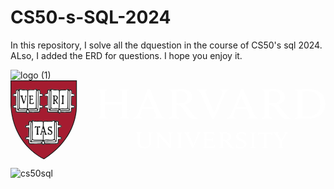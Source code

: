 # CS50-s-SQL-2024

In this repository, I solve all the dquestion in the course of CS50's sql 2024. ALso, I added the ERD for questions. I hope you enjoy it.

![logo (1)](https://github.com/Nadia-Mas/CS50-s-SQL-2024/assets/88572957/c07d7344-1b76-458b-a962-1f88a89b6b8f)<?xml version="1.0" encoding="UTF-8"?><svg id="Layer_2" xmlns="http://www.w3.org/2000/svg" width="798.2248" height="200" viewBox="0 0 798.2248 200"><g id="Layer_1-2"><g><g><path d="M322.3185,136.5641c0-1.6875-1.0996-2.9359-3.3478-3.4225v-1.0914c1.2445,0,5.3897,.1666,6.5557,.1666,1.008,0,5.0218-.1666,6.2707-.1666v1.0914c-2.0859,.407-3.1817,1.639-3.1817,3.4225v21.42c0,6.783,3.7249,10.6174,11.5164,10.6174,6.7132,0,11.9366-3.0144,11.9366-10.1134v-22.0074c0-1.5905-.9989-2.8526-3.5146-3.3391v-1.0914c.9159,0,4.3428,.1666,5.5127,.1666,.9993,0,4.5967-.1666,5.5171-.1666v1.0914c-2.4275,.5786-3.5059,1.6652-3.5059,3.3391v20.8278c0,9.3477-5.4381,14.7155-17.1731,14.7155-10.9247,0-16.5863-4.9657-16.5863-13.7472v-21.7127Z" fill="#fff"/><path d="M369.1805,170.3453c2.5415-.473,3.5451-1.7612,3.5451-3.3392v-29.6055c0-2.5104-1.3366-3.6406-3.6154-4.2628v-1.0914c1.2886,.0959,3.453,.1531,4.5575,.1531,1.0037,0,2.5632-.0175,3.6149-.1531l25.679,30.1929v-25.7585c0-1.5867-1.0081-2.8487-3.5137-3.343v-1.0914c.9199,0,4.2241,.1705,5.3979,.1705,1.0216,0,4.5624-.1705,5.4948-.1705v1.0914c-2.4493,.5777-3.6318,1.6739-3.6318,3.343v35.5433h-1.547c-.9732-.2239-2.8138-1.2707-5.618-4.3472l-22.9751-26.7617v26.0909c0,1.5867,.9154,2.8438,3.422,3.3392v1.0963c-.9199,0-4.2241-.1755-5.3984-.1755-1.0124,0-4.4785,.1755-5.4119,.1755v-1.0963Z" fill="#fff"/><path d="M571.8073,162.3613h1.0865c.5748,2.2129,1.8407,4.229,3.6154,5.394,1.8455,1.3017,4.7416,1.924,7.0815,1.924,5.1662,0,8.4404-2.559,8.4404-6.6085,0-4.1931-4.1941-6.3711-9.2198-8.8825-3.7385-1.8706-11.0827-4.9597-11.0827-12.0587,0-6.6134,5.0441-10.7279,13.1114-10.7279,5.3242,0,7.822,1.3018,11.4151,1.1351l-.0698,8.0237h-1.0963c-1.4374-4.7281-5.7313-6.3759-10.4332-6.3759-5.2583,0-7.226,3.0066-7.226,6.0647,0,4.3782,4.2852,6.5862,9.1403,8.7516,5.4609,2.4319,11.3851,5.5035,11.3851,12.3437,0,6.4767-5.0654,11.166-14.3249,11.166-5.5084,0-8.8126-1.5732-11.7089-1.9289l-.1143-8.2204Z" fill="#fff"/><path d="M688.1473,153.5274v13.4002c0,1.3279,1.012,2.997,3.2995,3.4177v1.0963c-1.2746,0-5.4377-.1755-6.6425-.1755-1.0129,0-5.0054,.1755-6.4466,.1755v-1.0963c2.2961-.4207,3.3963-2.0898,3.3963-3.4177v-12.8129m.4071,1.0294l-10.4556-16.7743c-1.7835-2.9446-3.1501-4.4964-5.14-5.2321v-1.0875c1.4335,0,5.3029,.1715,6.4021,.1715,.9944,0,5.1711-.1715,6.6783-.1715v1.0875c-1.3366,.2364-1.9627,.9062-1.9627,1.9143,0,.8898,.6048,2.0335,1.2135,3.028,.5961,.9857,7.7086,12.7828,7.7086,12.7828l7.4267-12.778c.7502-1.2794,1.2804-2.5501,1.2804-3.3875,0-.7629-.5399-1.3938-1.8057-1.5596v-1.0875c1.258,0,3.9003,.1715,4.7416,.1715s3.878-.1715,5.1265-.1715v1.0129c-2.8564,1.1699-4.6399,3.6765-6.371,6.5813l-9.5047,15.8854" fill="#fff"/><path d="M487.8818,132.0503h24.5177c.758,0,2.0859-.0872,2.8438-.4159h1.0963l-.1715,7.9665h-1.0865c-.9335-2.5066-1.9018-4.514-6.6473-4.514h-10.6446v13.8829h8.2039c1.1961,0,2.6461-.1007,3.2733-.25,1.8445-.4033,2.6557-1.4288,3.0279-3.0018h1.0954c-.0786,1.2009-.0786,3.9401-.0786,4.7504,0,.8152,.0786,3.6988,.0786,5.0044h-1.0954c-.5262-1.5693-1.2445-2.7605-3.0279-3.1986-.6272-.1666-2.1034-.3024-3.2733-.3024h-8.2039v16.2839h11.5779c5.0567,0,6.5251-2.1081,7.7823-5.0877l1.0828,.254-1.0828,8.1816c-3.7597-.3334-6.0163-.3334-10.2849-.3334h-12.2341c-1.1786,0-5.5045,.1716-6.7617,.1716v-1.0914c2.208-.4207,3.4971-1.5121,3.4971-3.629v-30.1172c0-1.8669-1.0041-3.0329-3.4845-3.4488v-1.1049Z" fill="#fff"/><path d="M425.2617,136.8181c0-2.02-1.2047-3.1327-3.5669-3.6416v-1.0817c1.3153,0,5.5704,.1658,6.8101,.1658,1.0391,0,5.4124-.1658,6.7442-.1658v1.0817c-2.3485,.5089-3.5805,1.516-3.5805,3.6416v29.9079c0,2.0199,1.2097,3.12,3.5805,3.6193v1.0963c-1.3279,0-5.5219-.1716-6.7442-.1716-1.0565,0-5.4948,.1716-6.814,.1716v-1.0963c2.4144-.4507,3.5707-1.5073,3.5707-3.6193v-29.9079Z" fill="#fff"/><path d="M611.2509,136.8181c0-2.02-1.2183-3.1327-3.5756-3.6416v-1.0817c1.3143,0,5.5733,.1658,6.8043,.1658,1.0477,0,5.4211-.1658,6.7491-.1658v1.0817c-2.3485,.5089-3.5757,1.516-3.5757,3.6416v29.9079c0,2.0199,1.2097,3.12,3.5757,3.6193v1.0963c-1.3192,0-5.5084-.1716-6.7491-.1716-1.0381,0-5.49,.1716-6.8043,.1716v-1.0963c2.4096-.4507,3.5756-1.5073,3.5756-3.6193v-29.9079Z" fill="#fff"/><path d="M645.3296,132.2169c-13.4399,0-15.5908-.25-18.3387-.4206l.0223,8.1158h1.0953c1.0032-3.5979,3.0057-4.4345,5.6005-4.4345h8.4307v31.2484c0,2.112-1.1563,3.1686-3.5756,3.6193v1.0963c1.3279,0,5.8059-.1716,6.8402-.1716,1.2319,0,5.4386,.1716,6.7491,.1716v-1.0963c-2.3757-.4992-3.5805-1.5994-3.5805-3.6193v-31.2484h8.3648c2.6907,0,4.6147,.9159,5.618,4.4345h1.0827l.0175-8.1158c-2.7305,.1706-4.8813,.4206-18.3261,.4206" fill="#fff"/><path d="M538.0834,150.6699c1.2533,.1706,3.0978,.2501,4.921,.2501,7.3751,0,9.6976-4.2425,9.6976-7.9975,0-5.3107-3.5456-8.6023-10-8.6023-1.3366,0-3.2733,.1666-4.6186,.4206v15.929Zm0,16.0561c0,2.0199,1.2833,3.1153,3.6541,3.6193v1.0963c-1.3143,0-5.6131-.1716-6.8402-.1716-1.0517,0-5.2496,.1716-6.5727,.1716v-1.0963c2.1993-.4207,3.4962-1.5073,3.4962-3.6193v-30.2142c0-1.8581-1.0119-3.028-3.4875-3.4487v-1.0866c1.3143,0,5.4725,.1658,6.6473,.1658,1.924,0,7.3926-.3237,9.5444-.3237,9.4214,0,14.6661,3.8955,14.6661,10.5738,0,5.2495-3.9042,8.799-9.9167,10.2491,0,0,1.3726,.7977,2.7392,2.3882,1.6613,1.9589,6.1481,8.3969,8.0101,10.6484,1.8581,2.2574,4.2377,4.7766,6.7879,4.891v.8801c-1.2223,.2675-3.1812,.5001-4.6797,.5001-3.1995,0-5.7535-1.1302-8.2339-4.132-2.147-2.6122-5.7886-8.0324-7.9317-10.7715-1.3715-1.7438-3.0328-3.1065-6.0734-3.6067-.5874-.1008-1.1437-.1842-1.8096-.2627v13.5495Z" fill="#fff"/><path d="M444.6967,136.945c-.8587-1.9017-2.1779-3.2955-4.4257-3.7899v-1.1088c1.3977,0,6.2402,.1754,7.3045,.1754,.978,0,5.2108-.1754,6.6482-.1754v1.0778c-1.2755,.2453-2.7305,.9509-2.7305,2.2564,0,.9335,.5652,2.2041,1.6478,4.5973l10.1493,23.093,9.6055-23.1328c.758-1.8668,1.3057-3.313,1.3057-4.417,0-1.2222-1.1263-2.0684-2.7217-2.397v-1.0778c1.2755,0,4.4044,.1754,5.3775,.1754,.8888,0,4.5614-.1754,5.964-.1754v1.1088c-2.397,.6485-3.8567,1.9677-5.2021,5.0916l-14.1369,33.3343h-3.1986l-15.5869-34.6361Z" fill="#fff"/><path d="M480.9408,31.8195c-1.6342-3.6067-4.1408-6.2358-8.3871-7.1779v-2.099c2.6422,0,11.4152,.3155,13.4312,.3155,1.8581,0,10.3547-.3155,13.063-.3155v2.0461c-2.4019,.4692-5.1624,1.8102-5.1624,4.2862,0,1.7481,1.0865,4.163,3.1027,8.6896l19.2507,43.7636,18.2155-43.8383c1.42-3.5495,2.4803-6.262,2.4803-8.361,0-2.3311-2.1556-3.9129-5.1749-4.5401v-2.0461c2.4096,0,8.2688,.3155,10.1308,.3155,1.6924,0,8.6508-.3155,11.2978-.3155v1.9807c-4.5401,1.2314-7.318,3.8388-9.8468,9.7591l-26.7791,63.1851h-6.0598l-29.5619-65.648Z" fill="#fff"/><path d="M221.7283,95.0618c3.4966-.7978,5.9552-2.3883,5.9552-6.3498V30.7853c0-3.8034-2.2875-5.3814-5.9552-6.3367v-2.0553c1.8358,0,9.7455,.3112,11.6696,.3112,2.2172,0,10.5079-.3112,12.3311-.3112v2.0553c-3.4927,.7933-6.0827,2.3796-6.0827,6.3367v24.1979h43.1545V30.7853c0-3.957-2.3001-5.5433-5.9465-6.3367v-2.0553c1.8232,0,9.9651,.3112,12.1779,.3112,1.9104,0,10.0044-.3112,11.8097-.3112v2.0553c-3.4967,.7933-6.0866,2.3796-6.0866,6.3367v57.9267c0,3.8034,2.4319,5.3989,6.0866,6.3498v1.8968c-1.8053,0-9.8993-.157-11.8097-.157-2.2129,0-10.3547,.157-12.1779,.157v-1.8968c3.471-.7978,5.9465-2.3883,5.9465-6.3498v-27.3753h-43.1545v27.3753c0,3.9614,2.4275,5.3989,6.0827,6.3498v1.8968c-1.8232,0-10.1138-.157-12.3311-.157-1.924,0-9.8338,.157-11.6696,.157v-1.8968Z" fill="#fff"/><path d="M739.7902,91.2448c2.7033,.4909,7.6989,.7977,11.6381,.7977,22.301,0,33.909-13.4226,33.909-32.1426,0-19.4083-12.2477-33.0629-33.0977-33.0629-4.26,0-9.5832,.3198-12.4494,.7846v63.6232Zm-18.8999,3.817c4.478-.7978,6.9458-2.5768,6.9458-6.6653V30.7853c0-3.9701-2.4328-5.5433-6.7617-6.3367v-2.0553c2.4931,0,10.6087,.3112,12.8565,.3112,3.6289,0,13.7511-.7928,21.6303-.7928,26.5465,0,42.6636,14.8245,42.6636,37.3659,0,21.9104-16.7704,38.1463-44.1407,38.1463-7.8918,0-17.2522-.6222-20.915-.6222-2.2265,0-9.7945,.315-12.2788,.315v-2.0548Z" fill="#fff"/><path d="M420.4066,57.8052c2.3621,.3112,5.8545,.4687,9.3167,.4687,13.9614,0,18.3473-8.0368,18.3473-15.1357,0-10.0829-6.7132-16.3012-18.9435-16.3012-2.5201,0-6.1917,.3198-8.7206,.7846v30.1836Zm0,30.3809c0,3.8388,2.4319,5.9247,6.9061,6.8756v2.0548c-2.493,0-10.6135-.315-12.9485-.315-1.9725,0-9.9389,.315-12.4279,.315v-2.0548c4.1543-.7978,6.6036-2.8661,6.6036-6.8756V30.9869c0-3.5189-1.9017-5.7449-6.595-6.5382v-2.0553c2.4939,0,10.3636,.3112,12.5725,.3112,3.6503,0,14.0012-.6087,18.0847-.6087,17.8531,0,27.791,7.384,27.791,20.0126,0,9.9563-7.4139,16.6565-18.7942,19.4214,0,0,2.5812,1.5033,5.1789,4.5313,3.1511,3.7027,11.8454,16.1481,15.3601,20.4114,3.5136,4.2682,8.0227,9.0362,12.8438,9.2552v1.6788c-2.3098,.4991-6.0085,.9246-8.835,.9246-6.086,0-10.9198-2.1305-15.6217-7.8268-4.0535-4.9433-11.1438-15.4512-15.206-20.6398-2.5937-3.3043-5.7226-5.8806-11.4675-6.8314-1.1311-.1928-2.1954-.3421-3.4448-.4822v25.6353Z" fill="#fff"/><path d="M655.7067,57.8052c2.3921,.3112,5.8631,.4687,9.3292,.4687,13.9663,0,18.3396-8.0368,18.3396-15.1357,0-10.0829-6.718-16.3012-18.926-16.3012-2.5425,0-6.1966,.3198-8.7428,.7846v30.1836Zm0,30.3809c0,3.8388,2.4406,5.9247,6.9196,6.8756v2.0548c-2.4891,0-10.6009-.315-12.9359-.315-2.0073,0-9.9476,.315-12.4454,.315v-2.0548c4.1455-.7978,6.5998-2.8661,6.5998-6.8756V30.9869c0-3.5189-1.9192-5.7449-6.5862-6.5382v-2.0553c2.5017,0,10.346,.3112,12.5724,.3112,3.6581,0,14.0041-.6087,18.0625-.6087,17.8831,0,27.791,7.384,27.791,20.0126,0,9.9563-7.3966,16.6565-18.7855,19.4214,0,0,2.5938,1.5033,5.1701,4.5313,3.1812,3.7027,11.8756,16.1481,15.3766,20.4114,3.5282,4.2682,8.0373,9.0362,12.8312,9.2552v1.6788c-2.2788,.4991-5.9988,.9246-8.7952,.9246-6.0996,0-10.9547-2.1305-15.6441-7.8268-4.0535-4.9433-11.1215-15.4512-15.2186-20.6398-2.5948-3.3043-5.7139-5.8806-11.4461-6.8314-1.1477-.1928-2.2003-.3421-3.4661-.4822v25.6353Z" fill="#fff"/><path d="M359.781,67.1346l-11.8842-27.6903-11.0692,27.6903h22.9534Zm-47.5851,27.9136c4.7238-1.104,7.3181-4.163,9.0404-8.2558l23.8994-57.5056c1.0168-2.3795,2.2003-7.27,2.2003-7.27h6.687s1.1961,4.9035,2.191,7.2875l25.2579,57.6461c1.8014,3.9701,3.7511,6.8358,8.7729,8.0978l-.0126,1.9153c-2.7348,0-11.2358-.158-13.1686-.158-1.9235,0-10.0437,.158-12.7735,.158l.0086-1.9153c3.6765-.9024,4.8382-2.7735,4.8382-4.5837,0-1.5377-.6359-3.2732-1.4069-5.0741l-5.4294-12.3839h-27.8308l-4.9733,12.4537c-.5564,1.4113-1.2184,3.4051-1.2184,4.7505,0,2.0771,1.0866,3.7336,5.2584,4.8376l-.0087,1.9153c-2.4711,0-8.9964-.158-10.5254-.158l-10.8108,.158,.0044-1.9153Z" fill="#fff"/><path d="M596.5577,67.1346l-11.893-27.6903-11.0604,27.6903h22.9534Zm-47.5855,27.9136c4.7203-1.104,7.3228-4.163,9.0365-8.2558l23.908-57.5056c1.0169-2.3795,2.2129-7.27,2.2129-7.27h6.687s1.1835,4.9035,2.1741,7.2875l25.267,57.6461c1.7874,3.9701,3.755,6.8358,8.7555,8.0978l-.0087,1.9153c-2.7256,0-11.2358-.158-13.1821-.158-1.9057,0-10.0213,.158-12.7557,.158v-1.9153c3.6988-.9024,4.8425-2.7735,4.8425-4.5837,0-1.5377-.6271-3.2732-1.3851-5.0741l-5.4512-12.3839h-27.8307l-4.9783,12.4537c-.5563,1.4113-1.2135,3.4051-1.2135,4.7505,0,2.0771,1.0865,3.7336,5.2583,4.8376v1.9153c-2.4803,0-8.9958-.158-10.5341-.158l-10.8112,.158,.0087-1.9153Z" fill="#fff"/></g><g><path d="M1.2373,1.0646H167.4606V63.8586c0,28.7655-10.7091,89.7824-82.485,135.1901,0,0-77.783-32.4809-83.7383-135.1901V1.0646Z" fill="#a51c30"/><path d="M84.8064,200l-.4683-.1944C83.555,199.478,5.9275,165.916,.0037,63.814l-.0037-63.814H168.1782V63.7566c0,25.1095-8.086,88.6236-82.9423,135.9731l-.4295,.2703ZM1.9511,1.9511V63.7566c5.6165,96.7558,76.2817,131.1341,82.6794,134.046,73.6401-46.7998,81.5928-109.3068,81.5928-134.046V1.9511H1.9511Z" fill="#1f1f1f"/><path d="M127.0489,81.7494s-1.4791,4.7242-8.073-.1296l-22.6252-.5442s-2.9637,.9534-3.3673-2.1492c0,0,.5442-6.1941,.2647-6.7346,0,0,.1388-1.7494-2.8305-1.7494,0,0-4.5817,.5368-4.7094-3.5061,0,0-.8034-4.3096,5.5202-4.1744,0,0,2.0196,.9441,2.1585-1.6198,0,0-.2703-17.5122-.1388-18.8487,0,0,.5443-1.6142-2.5565-1.8845,0,0-4.4465,.9367-4.9834-2.0159,0,0-.2721-4.4465,2.6953-4.7205,0,0,3.6376,.274,4.3077-.6738,0,0,.8164,.5331,.6757-2.6879l.1407-5.5295s.3887-1.4791,2.6842-1.3384c0,0,4.1763,.2684,4.7187-.1407,0,0,.9367-1.2088,1.2125-1.7531,0,0,2.1548-.1277,2.5546,.4073,0,0,3.2377,2.1548,15.4889,1.3458,0,0,1.8901,0,2.2899,.5442,0,0,2.2881,1.7457,3.6376-.1351,0,0,2.0141-.4091,8.0767-.2684,0,0,6.5995,1.7475,11.1774-2.0215l1.4847,.2647s1.8845,3.0952,3.2322,2.1603c0,0,4.0393-.4036,4.7131,.4017,0,0,1.3403,2.0122,.6701,7.2752,0,0-.8034,2.2844,3.1044,2.2844,0,0,4.4465-.809,3.8986,3.3636,0,0,1.2125,4.7187-6.1885,4.0485,0,0-.946,1.344-.8145,2.288,0,0-.1314,15.35-.2684,17.1049,0,0-.1277,2.425,3.0989,2.2936,0,0,4.3133-.2795,4.4521,3.6283,0,0,.535,5.1241-5.6646,4.1744,0,0-1.8864,.2703-2.1585,1.4828l-.2629,6.7346s.1333,3.3673-3.6357,2.5583c-.5387,0-21.0072,.4054-22.7603-.1314,0,0-.9515-.137-1.2199,.3961" fill="#fff"/><path d="M83.5491,104.2625s.9404-.398,1.2088-1.0644c0,0,2.8305-.2758,3.2303-.6757l8.8949,.6757s8.7487,.6664,12.5214-2.0382c0,0,1.3588,0,2.3029,.4128,0,0,1.8752,.4054,2.4102,1.2088l5.1241-.137s2.9619,.9497,2.6879,2.8416v2.4139s-.5442,4.8501,.8053,5.1204h3.9171s3.2285,1.4846,2.8249,3.3673c0,0,.1351,2.6879-2.6842,3.2303,0,0-2.8397,.8034-3.7727,.6794,0,0-.9497,1.2088-1.0904,2.6879l-.3961,17.6473s-.2777,1.8808,2.5546,1.6142c0,0,4.1689-.3999,5.3888,1.8919,0,0,1.0811,3.9023-1.0755,4.5761l-1.6087,.8016-3.5136,.5498s-1.4754,.1333-1.6105,2.6879v4.7094s.1351,3.2377-2.4269,3.2377l-3.769,.2703s-.9441,.8034-2.8286,.2647c0,0-22.8936,.411-23.7063,.1333l-2.7009,.5461s-2.9563,2.6953-5.3832,.6646l-1.8845-1.4846s-1.344,.274-1.8827,.1407c-.5405-.1407-25.3242,.274-25.3242,.274,0,0-5.2537,.5405-5.6535-1.2144,0,0-.6701-6.8716-.4017-7.6861,0,0,0-2.0104-1.2144-2.1455,0,0-5.2518-.2647-5.3869-.8127,0,0-2.8342-2.0159-2.0233-4.03,0,0,.9478-2.7046,3.7764-2.9693,0,0,4.3059,.6812,4.3059-.5387,0,0,.274-.809,.274-2.1455,0,0,.2684-16.0387,.1333-17.116,0,0,.3999-2.0215-1.3495-2.0215,0,0-1.8882,.535-3.097-.2684,0,0-3.2285,.1351-3.9041-2.425,0,0-.5442-1.6142,.2647-2.9693,0,0,1.4809-2.9619,5.7924-2.0141,0,0,2.4288,.6794,2.6935-1.0681l-.1277-6.4699s-.5461-1.7512,2.8231-2.6935c0,0,4.3133,1.2107,5.6535-.9441,0,0,1.4846-2.9674,2.6842-.9497,0,0,2.5694,2.4306,9.5762,2.1696,0,0,12.1234-.9497,12.3881-.4165,0,0,2.96,.4165,3.769,1.3514l.8108,.1296Z" fill="#fff"/><path d="M46.9262,81.7494s-1.4846,4.7242-8.0823-.1351l-22.6252-.5387s-2.9637,.9534-3.3692-2.1511c0,0,.5405-6.1922,.2647-6.7328,0,0,.1407-1.7531-2.8231-1.7531,0,0-4.578,.5461-4.7094-3.4969,0,0-.8108-4.3188,5.5184-4.18,0,0,2.0141,.9441,2.1548-1.6105,0,0-.2721-17.5159-.1407-18.8654,0,0,.5498-1.5994-2.5546-1.8715,0,0-4.4484,.9311-4.9778-2.0326,0,0-.274-4.4354,2.6879-4.7094,0,0,3.6339,.274,4.3133-.6627,0,0,.8071,.5239,.672-2.7101l.1351-5.5128s.4036-1.4846,2.6879-1.3495c0,0,4.1781,.2629,4.7224-.1351,0,0,.946-1.2088,1.2014-1.7531,0,0,2.164-.1222,2.5676,.4036,0,0,3.2285,2.1548,15.4981,1.3495,0,0,1.8752,0,2.2844,.5405,0,0,2.2844,1.7475,3.6283-.1425,0,0,2.0215-.398,8.0841-.2629,0,0,6.5902,1.7438,11.1756-2.0104l1.4791,.2666s1.8827,3.0933,3.2396,2.1492c0,0,4.0374-.4054,4.7187,.4054,0,0,1.3421,2.0215,.6627,7.2752,0,0-.8034,2.2899,3.0989,2.2899,0,0,4.4447-.8034,3.9078,3.3581,0,0,1.2162,4.7187-6.1922,4.0485,0,0-.9478,1.3495-.8145,2.288,0,0-.1333,15.35-.2684,17.1049,0,0-.1296,2.4195,3.0989,2.2936,0,0,4.3114-.2832,4.4465,3.6339,0,0,.5313,5.1185-5.6535,4.1689,0,0-1.8919,.2758-2.1622,1.4828l-.2647,6.7328s.1407,3.3692-3.6413,2.5657c-.5387,0-21.0054,.398-22.7584-.1314,0,0-.9367-.1425-1.2107,.3906" fill="#fff"/><path d="M127.0489,81.7494s-1.4791,4.7242-8.073-.1296l-22.6252-.5442s-2.9637,.9534-3.3673-2.1492c0,0,.5442-6.1941,.2647-6.7346,0,0,.1388-1.7494-2.8305-1.7494,0,0-4.5817,.5368-4.7094-3.5061,0,0-.8034-4.3096,5.5202-4.1744,0,0,2.0196,.9441,2.1585-1.6198,0,0-.2703-17.5122-.1388-18.8487,0,0,.5443-1.6142-2.5565-1.8845,0,0-4.4465,.9367-4.9834-2.0159,0,0-.2721-4.4465,2.6953-4.7205,0,0,3.6376,.274,4.3077-.6738,0,0,.8164,.5331,.6757-2.6879l.1407-5.5295s.3887-1.4791,2.6842-1.3384c0,0,4.1763,.2684,4.7187-.1407,0,0,.9367-1.2088,1.2125-1.7531,0,0,2.1548-.1277,2.5546,.4073,0,0,3.2377,2.1548,15.4889,1.3458,0,0,1.8901,0,2.2899,.5442,0,0,2.2881,1.7457,3.6376-.1351,0,0,2.0141-.4091,8.0767-.2684,0,0,6.5995,1.7475,11.1774-2.0215l1.4847,.2647s1.8845,3.0952,3.2322,2.1603c0,0,4.0393-.4036,4.7131,.4017,0,0,1.3403,2.0122,.6701,7.2752,0,0-.8034,2.2844,3.1044,2.2844,0,0,4.4465-.809,3.8986,3.3636,0,0,1.2125,4.7187-6.1885,4.0485,0,0-.946,1.344-.8145,2.288,0,0-.1314,15.35-.2684,17.1049,0,0-.1277,2.425,3.0989,2.2936,0,0,4.3133-.2795,4.4521,3.6283,0,0,.535,5.1241-5.6646,4.1744,0,0-1.8864,.2703-2.1585,1.4828l-.2629,6.7346s.1333,3.3673-3.6357,2.5583c-.5387,0-21.0072,.4054-22.7603-.1314,0,0-.9515-.137-1.2199,.3961" fill="#1f1f1f"/><path d="M127.0489,81.7494s-1.4789,4.7246-8.0738-.1295l-22.6245-.5438s-2.9637,.9524-3.3665-2.1494c0,0,.5438-6.1949,.2647-6.7358,0,0,.1381-1.7494-2.8313-1.7494,0,0-4.5807,.5381-4.7102-3.5046,0,0-.8028-4.3102,5.5216-4.175,0,0,2.0199,.9438,2.158-1.6199,0,0-.2705-17.5114-.1381-18.8494,0,0,.5438-1.6142-2.5579-1.8847,0,0-4.4455,.938-4.9835-2.0141,0,0-.2705-4.4484,2.6961-4.7217,0,0,3.6369,.2733,4.3074-.6733,0,0,.8172,.5323,.6762-2.6874l.141-5.5302s.3884-1.479,2.6845-1.338c0,0,4.175,.2676,4.7188-.141,0,0,.9351-1.2085,1.2114-1.7523,0,0,2.1551-.1295,2.5551,.4057,0,0,3.237,2.1551,15.4887,1.3466,0,0,1.8904,0,2.2904,.5438,0,0,2.2875,1.7465,3.6369-.1352,0,0,2.0141-.4086,8.0767-.2676,0,0,6.6006,1.7465,11.1784-2.0228l1.4847,.2647s1.8846,3.096,3.2312,2.1609c0,0,4.0398-.4028,4.7131,.4028,0,0,1.3408,2.0113,.6704,7.2739,0,0-.8028,2.2846,3.1046,2.2846,0,0,4.4455-.8085,3.8988,3.3636,0,0,1.2114,4.7188-6.1891,4.0484,0,0-.9466,1.3437-.8143,2.2875,0,0-.1324,15.3506-.2676,17.1057,0,0-.1295,2.4256,3.0989,2.2932,0,0,4.3131-.2791,4.4512,3.6283,0,0,.5352,5.1245-5.6655,4.175,0,0-1.8847,.2705-2.158,1.4818l-.2618,6.7358s.1324,3.3665-3.6369,2.5579c-.5381,0-21.0074,.4057-22.7597-.1324,0,0-.9524-.1352-1.22,.3971Z" fill="none" stroke="#1f1f1f" stroke-width=".3109"/><path d="M101.5983,26.2613s.2684,2.699,.2684,3.3784c0,.672-.398,38.9193-.398,38.9193,0,0,.398,2.96-2.1492,4.441,0,0-.6812,.2647-.8145-1.6161l.2647-40.3984s.2703-4.9889,2.8286-4.7242" fill="#fff"/><path d="M101.5984,26.2612s.2676,2.6989,.2676,3.378c0,.6733-.3971,38.9188-.3971,38.9188,0,0,.3971,2.9608-2.1494,4.4426,0,0-.6819,.2647-.8143-1.6171l.2647-40.3977s.2705-4.9893,2.8284-4.7246Z" fill="none" stroke="#1f1f1f" stroke-width=".3264"/><path d="M97.1586,73.4053s.2647-37.9807,.1351-38.6564c-.1351-.6646,.1296,.5424,.1296,.5424,0,0-.3999-6.5995,1.3458-9.3022,0,0-.5405-2.2788-3.6357,.5479l-.1296,5.5184s0,3.1044-2.8286,2.9693c0,0-3.234-.1444-4.7187,1.3384,0,0-.809,2.9656,2.2936,2.4343,0,0,4.8445,0,5.1185,2.0104l-.274,20.3427s1.0829,3.3747-2.6879,3.3747c0,0-4.5891-.2851-4.4502,2.5472,0,0,.9515,2.4232,4.8538,1.6161,0,0,2.8231,.5331,2.6935,3.2377v5.113s-.2758,2.0289,2.4195,2.1603h21.0109s1.0718,.1351,1.0718-1.2162c0,0-.1296-1.0755-1.7438-1.0755l-17.5085-.2684s-2.8305,.946-3.0952-3.234" fill="#fff"/><path d="M101.1992,73.3424s-.5387,1.8845,1.4791,1.4884h13.8691l3.769,.8127s3.9023-.9478,0-3.0989c0,0-12.3863,.124-13.4655-.1351,0,0-2.5583-.6757-3.1044-.8108,0,0-1.3384-.535-2.5472,1.7438" fill="#fff"/><path d="M101.1993,73.3424s-.5381,1.8847,1.4789,1.4876h13.8687l3.7693,.8143s3.9017-.9495,0-3.0989c0,0-12.3869,.1237-13.4659-.1352,0,0-2.5579-.6762-3.1046-.8114,0,0-1.338-.5352-2.5464,1.7437Z" fill="none" stroke="#1f1f1f" stroke-width=".3264"/><path d="M124.2194,75.2262s-2.5583,0-2.4232,3.3747c0,0,.2684,2.5583,2.9638,2.5583,0,0,2.4232-.4054,2.1622-3.0952,0,0-1.4884-3.371-2.7027-2.8379" fill="#fff"/><path d="M126.1132,73.8902s1.2088-1.344,2.0196-1.344c0,0,13.4711,1.2088,15.748-.4017,0,0,2.0289-.4091,2.5694,0,0,0,2.0178,1.6105,2.0178,2.5491,0,0-.137,1.2218-2.5583,.5313,0,0-15.2241,.1462-16.0294,.1462,0,0-4.1818,.9386-3.7672-1.481" fill="#fff"/><path d="M126.1132,73.8903s1.2085-1.3437,2.0199-1.3437c0,0,13.4717,1.2085,15.7476-.4028,0,0,2.0285-.4086,2.5695,0,0,0,2.017,1.6113,2.017,2.5493,0,0-.1352,1.2229-2.5579,.5323,0,0-15.2239,.1467-16.0296,.1467,0,0-4.1808,.938-3.7664-1.4818Z" fill="none" stroke="#1f1f1f" stroke-width=".3264"/><path d="M127.8612,78.254s0-1.0811,1.8882-1.0811l18.8487-.1333s1.7586,.9441,1.7586-2.2881c0,0,.6849-14.6762,.7534-30.8463,.0167-4.8112,.2388-9.8612,.0611-14.5373,0,0-.4147-2.0196-.9552-2.4343,0,0,0-2.1492,2.2899-1.3403,0,0,2.0252,.137,1.4847,3.2433l.137,4.6946s-.4073,2.0289,3.2266,1.4884c0,0,3.6357,.5405,3.7709,1.8808,0,0,1.0792,2.7046-3.2248,2.4287h-3.1044s-1.3458,.8053-.9441,2.4251l-.4017,19.5355s-.2721,3.3636,2.9637,3.2359c0,0,3.3636-.1407,4.0356,.9385,0,0,2.3047,3.3673-2.6879,3.0933,0,0-3.0989-.1351-3.7709,.4091,0,0-.5405,.6664-.9441,7.003,0,0,.274,3.7727-2.5546,3.3636,0,0-18.7321,.2666-20.4722-.1333,0,0-1.8901,.5424-2.1585-.946" fill="#fff"/><path d="M103.6228,25.0359l-.4091,43.2455s-.1296,2.0122,3.2377,2.4176c0,0,3.9041,.3999,4.839,0,0,0,2.575-.1388,9.1615,.1388,0,0,1.629,1.6253,1.7586-.4128,0,0,1.07-35.004,.5387-42.2866,0,0-.1388-3.1026-2.4325-3.234,0,0-10.2278,.8182-11.1719,0l-4.043-1.0681s-1.6179,.1296-1.4791,1.1996" fill="#fff"/><path d="M124.8995,27.2009s-.4054,20.3334-.2684,21.0128l-.2703,17.1012-.5424,5.9256s.8127,1.2181,1.481,.4091c0,0,4.317-1.0922,7.0067-.6701,0,0,8.6265,.7997,10.3703-.5516,0,0,1.3514,.672,1.7457-1.4791,0,0,.5331-37.7049,.2814-38.3787,0,0,.522-5.3999,.2518-5.9293,0,0-.1166-1.207-2.4121-.1351,0,0,.2629,1.0774-12.5251,.6646,0,0-4.8446-.1333-5.1185,2.0307" fill="#fff"/><path d="M146.3179,26.67l-.1296,42.5532s1.0737,3.7783,2.8194,3.3803c0,0,.2629-.8145,.3943-2.1603l.5498-40.5446s-1.3551-6.4569-3.6339-3.2285" fill="#fff"/><path d="M146.3178,26.6701l-.1295,42.5529s1.0733,3.7779,2.8198,3.3809c0,0,.2618-.8143,.3942-2.1609l.5496-40.5445s-1.3552-6.4567-3.6341-3.2284Z" fill="none" stroke="#1f1f1f" stroke-width=".3264"/><path d="M129.783,39.4085c-.4091-1.0792,2.2899-1.2107,2.2899-1.2107l1.3477,.2703c.9423-.1388,1.8864,.2703,1.8864,.2703,.9423,1.4791-.6757,2.2881-.6757,2.2881l-.535,1.7494c-.1388,1.4865,0,14.2856,0,14.2856,.2666,.6646,1.3495,1.8734,1.3495,1.8734,0,1.2144-1.4884,.9515-1.4884,.9515l-3.9097,.1351c-1.2107-.1351-.8034-1.4865-.8034-1.4865,1.344-.6738,1.7494-3.1063,1.7494-3.1063v-13.3267l-1.2107-2.6935Z" fill="#1f1f1f"/><path d="M111.6034,51.9374l-.2721,4.1744,1.2088,2.0141c.8145,1.0829-.5424,1.8938-.5424,1.8938l-4.304-.4054c-.8016-.4054,0-1.7531,0-1.7531,1.0829-.6701,1.2125-2.425,1.2125-2.425l-.1296-7.812,.1296-5.6591c0-.6738-1.0737-1.8827-1.0737-1.8827-.9404-.1296-.6757-1.344-.6757-1.344,.2703-.6757,2.5509-.2703,2.5509-.2703h5.6628c5.3869,1.7475,4.5817,5.6535,4.5817,5.6535,.4073,3.906-3.7672,5.5313-3.7672,5.5313l-.2758,2.1492,3.9097,6.1885c.6757,.5442,.5405,1.0848,.5405,1.0848-.5405,1.4828-2.7009,0-2.7009,0l-4.8427-7.5436c-.4054-.5387-1.2125,.4054-1.2125,.4054m.1333-10.6462c.1296,2.973,.1296,7.0123,.1296,7.0123,2.5657,2.0159,4.043-.8182,4.043-.8182,3.3636-3.2211,0-6.1941-.5387-6.9938-.5498-.8182-3.234-.1444-3.234-.1444l-.3999,.9441Z" fill="#1f1f1f"/><path d="M83.5491,104.2625s.9404-.398,1.2088-1.0644c0,0,2.8305-.2758,3.2303-.6757l8.8949,.6757s8.7487,.6664,12.5214-2.0382c0,0,1.3588,0,2.3029,.4128,0,0,1.8752,.4054,2.4102,1.2088l5.1241-.137s2.9619,.9497,2.6879,2.8416v2.4139s-.5442,4.8501,.8053,5.1204h3.9171s3.2285,1.4846,2.8249,3.3673c0,0,.1351,2.6879-2.6842,3.2303,0,0-2.8397,.8034-3.7727,.6794,0,0-.9497,1.2088-1.0904,2.6879l-.3961,17.6473s-.2777,1.8808,2.5546,1.6142c0,0,4.1689-.3999,5.3888,1.8919,0,0,1.0811,3.9023-1.0755,4.5761l-1.6087,.8016-3.5136,.5498s-1.4754,.1333-1.6105,2.6879v4.7094s.1351,3.2377-2.4269,3.2377l-3.769,.2703s-.9441,.8034-2.8286,.2647c0,0-22.8936,.411-23.7063,.1333l-2.7009,.5461s-2.9563,2.6953-5.3832,.6646l-1.8845-1.4846s-1.344,.274-1.8827,.1407c-.5405-.1407-25.3242,.274-25.3242,.274,0,0-5.2537,.5405-5.6535-1.2144,0,0-.6701-6.8716-.4017-7.6861,0,0,0-2.0104-1.2144-2.1455,0,0-5.2518-.2647-5.3869-.8127,0,0-2.8342-2.0159-2.0233-4.03,0,0,.9478-2.7046,3.7764-2.9693,0,0,4.3059,.6812,4.3059-.5387,0,0,.274-.809,.274-2.1455,0,0,.2684-16.0387,.1333-17.116,0,0,.3999-2.0215-1.3495-2.0215,0,0-1.8882,.535-3.097-.2684,0,0-3.2285,.1351-3.9041-2.425,0,0-.5442-1.6142,.2647-2.9693,0,0,1.4809-2.9619,5.7924-2.0141,0,0,2.4288,.6794,2.6935-1.0681l-.1277-6.4699s-.5461-1.7512,2.8231-2.6935c0,0,4.3133,1.2107,5.6535-.9441,0,0,1.4846-2.9674,2.6842-.9497,0,0,2.5694,2.4306,9.5762,2.1696,0,0,12.1234-.9497,12.3881-.4165,0,0,2.96,.4165,3.769,1.3514l.8108,.1296Z" fill="#1f1f1f"/><path d="M83.5463,104.1008s.938-.3971,1.2114-1.0646c0,0,2.8284-.2791,3.2284-.679l8.891,.679s8.7528,.6675,12.525-2.0371c0,0,1.3581,0,2.3019,.4115,0,0,1.8789,.4057,2.4112,1.2056l5.1217-.1352s2.9665,.9495,2.6932,2.8399v2.417s-.5438,4.8512,.8057,5.1216h3.9103s3.2312,1.4847,2.8284,3.3665c0,0,.1381,2.6874-2.6845,3.2284,0,0-2.8399,.8057-3.7722,.6819,0,0-.9524,1.2085-1.0876,2.6874l-.3999,17.6467s-.2733,1.8789,2.5551,1.6113c0,0,4.1693-.3942,5.3893,1.8933,0,0,1.0819,3.9017-1.0733,4.575l-1.6113,.8085-3.5132,.5438s-1.4761,.1324-1.6113,2.6874v4.7159s.1352,3.2312-2.4285,3.2312l-3.7664,.2705s-.9438,.8028-2.8284,.2647c0,0-22.8978,.4115-23.7035,.1352l-2.7047,.5438s-2.9521,2.6961-5.3806,.6647l-1.8875-1.4847s-1.3437,.2762-1.8818,.141c-.5409-.141-25.3205,.2762-25.3205,.2762,0,0-5.254,.5381-5.6568-1.2171,0,0-.6704-6.8682-.4-7.6825,0,0,0-2.0113-1.2171-2.1494,0,0-5.2483-.2647-5.3864-.8057,0,0-2.8313-2.0228-2.0228-4.0369,0,0,.9495-2.6989,3.7779-2.9694,0,0,4.3045,.6848,4.3045-.5381,0,0,.2733-.8085,.2733-2.1465,0,0,.2705-16.0382,.1352-17.1115,0,0,.3999-2.0256-1.3523-2.0256,0,0-1.8847,.5352-3.096-.2647,0,0-3.2284,.1352-3.9017-2.4256,0,0-.5467-1.6142,.2647-2.9694,0,0,1.4789-2.9608,5.7892-2.017,0,0,2.4313,.679,2.6961-1.0675l-.1295-6.4682s-.5438-1.7494,2.8255-2.6961c0,0,4.3131,1.2114,5.654-.9409,0,0,1.4789-2.9665,2.6845-.9524,0,0,2.5695,2.4313,9.5729,2.1724,0,0,12.1222-.9524,12.3869-.4201,0,0,2.9636,.4201,3.7722,1.3523l.8085,.1324Z" fill="none" stroke="#1f1f1f" stroke-width=".3109"/><path d="M87.0502,157.1993s1.6179-.8201,2.699-.5331c1.0755,.2573,16.8347-.1407,16.8347-.1407,0,0,6.866,.5331,7.9453-.4147l1.605-.5368s.6794-.7997,.6794-1.8734c0-1.0903,.137-4.7224,.137-4.7224l.4073-1.3366s-.1333-1.3532,0-37.3236c0,0,.5313-2.8138-1.2236-4.5706,0,0,0-1.0737,.5442-.9423,.5461,.1425,.2721,.1425,.2721,.1425,0,0,2.4213-.6849,2.8212,.2573,0,0,1.0866,3.2229,.1351,5.113,0,0-.2684,3.9134,1.766,3.9134,0,0,.8034,.8127,2.4176,.4054,0,0,3.4987,.4073,3.4987,1.4772,0,0,0,2.4288-2.425,2.0233l-3.2359,.2666s-2.1566,.4165-1.8845,2.96c.274,2.5639-.137,20.8813-.137,20.8813,0,0,0,2.164,3.371,2.0326,0,0,4.1763-.1444,4.1763,1.0644,0,0,1.0755,2.699-1.8845,2.836,0,0-5.6628-.137-5.2518,1.4735,0,0-.411,3.7727-.6794,4.4428,0,0,.5479,3.1044-.1314,3.6431,0,0-.3943,1.7512-4.0337,1.4791,0,0-23.1639-.1277-26.8051,.1314,0,0-2.1585-.2592-1.6179-2.1492" fill="#fff"/><path d="M82.879,154.6408s2.2881,.3962,2.2881,2.5583c0,2.1492,.1351,3.3655-1.2181,3.6339-1.3403,.2666-2.8194-.1333-3.2192-1.8771-.411-1.7568,.2592-3.919,2.1492-4.3151" fill="#fff"/><path d="M85.5693,153.5632s2.4195-1.6253,3.3636-1.3495c0,0,12.2567,.809,16.035,.1444,3.769-.6794,1.4791-.1444,1.4791-.1444,0,0,3.234,0,4.1726-1.2144,0,0,.946-.2592,1.4847,.6794l2.0085,2.1603s.1462,1.3421-2.1474,1.2033c0,0-21.9569,0-22.6233,.1388,0,0-4.1763,.6664-3.7727-1.6179" fill="#fff"/><path d="M85.5693,153.5633s2.4198-1.6257,3.3636-1.3495c0,0,12.2574,.8085,16.0354,.1439,3.7693-.679,1.4789-.1439,1.4789-.1439,0,0,3.2341,0,4.1721-1.2142,0,0,.9466-.259,1.4847,.679l2.0084,2.1609s.1467,1.3408-2.1465,1.2027c0,0-21.9569,0-22.6245,.1381,0,0-4.175,.6675-3.7722-1.6171Z" fill="none" stroke="#1f1f1f" stroke-width=".3264"/><path d="M53.6516,105.7475s.9404,0,.809,1.6179l-.274,40.6761s.4054,2.699-1.8808,4.4484c0,0-1.2199,1.4735-1.2199-.8108l.5461-41.4832s.1314-3.0989,2.0196-4.4484" fill="#fff"/><path d="M53.6516,105.7475s.9409,0,.8085,1.6171l-.2733,40.6768s.4057,2.6989-1.8818,4.4484c0,0-1.22,1.4732-1.22-.8114l.5467-41.4825s.1324-3.0989,2.0199-4.4484Z" fill="none" stroke="#1f1f1f" stroke-width=".3264"/><path d="M51.4979,106.0213s-1.6179,2.9637-1.4809,3.6431l-.137,9.0134s-.1351,5.7923,0,6.4662c.137,.6738-.1351,17.6492-.1351,17.6492,0,0-.1351,3.2229,0,4.3114v7.2677s-.2703,3.234,2.1529,2.4195c0,0,23.7007-.5387,25.1909-.124,0,0,2.1492,.3943,1.3495,1.4735,0,0,0,.946-1.4939,.6738,0,0-11.1756,1.07-21.272,.6757,0,0-6.7383,.3943-7.1437-.4036,0,0-1.0755-.1314-1.0755-4.0448,0,0,0-3.6283-.2592-4.3022,0,0,.2592-1.9067-3.1044-2.2992,0,0-4.7113,.8145-4.8482-2.0141,0,0,.672-2.0196,5.25-1.7549,0,0,3.3692,.5387,2.7027-2.1603l.3962-19.9224s.411-3.5135-1.8845-3.6487c0,0-2.1492-.1185-2.8305,.1351,0,0-3.906,0-3.6339-2.2788,0,0,1.3458-2.4288,5.25-1.8901,0,0,2.9619,.5368,3.0989-2.8231,0,0-.137-6.8734,1.4791-7.1382,0,0,3.3729,.124,2.4288,1.0755" fill="#fff"/><path d="M55.5318,150.5989s1.8882,2.0104,4.9889,1.8901l18.3064,.2647s2.0289,.1388,1.9012,1.2088c0,0-.2851,1.6105-2.6953,1.0792l-22.092-.2684-2.4288,.1444s-1.6179-.2758,.9497-3.3747l1.07-.9441Z" fill="#fff"/><path d="M55.5317,150.5991s1.8875,2.0113,4.9893,1.8904l18.3056,.2647s2.0285,.1381,1.9019,1.2085c0,0-.2849,1.6113-2.6961,1.079l-22.0922-.2676-2.4285,.1439s-1.6171-.2762,.9495-3.3751l1.0704-.9438Z" fill="none" stroke="#1f1f1f" stroke-width=".3264"/><path d="M112.1032,148.8374s1.6179,3.1026,2.425,3.5247c0,0,1.4828,1.7383,1.0792-1.3588l.2703-38.8008s-.4054-1.3403,0-3.4895l-1.6161-2.9674s-1.7549-1.3421-1.7549,.8127l-.2684,41.3499-.1351,.9293Z" fill="#fff"/><path d="M112.1032,148.8373s1.6171,3.1018,2.4256,3.5247c0,0,1.4818,1.7379,1.079-1.3581l.2705-38.8008s-.4057-1.3408,0-3.4902l-1.6171-2.9665s-1.7552-1.3437-1.7552,.8114l-.2676,41.3501-.1352,.9294Z" fill="none" stroke="#1f1f1f" stroke-width=".3264"/><path d="M82.2061,130.3887s.1351,3.2248-.2758,6.3218c-.2221,1.6975,.5442,9.5725-.1388,13.6117,0,0-.124,1.3421-2.96,.1407,0,0-17.2382,.3943-17.7714-.1407,0,0-4.7187,.1407-5.1204-2.2899,0,0,.6701-18.447,.2703-19.1431,0,0-.2703-10.0908,0-11.0294,0,0,.3999-9.2929,.1314-10.3722,0,0,.1351-2.1548-.2647-3.2359,0,0,0-1.3495,2.2881-.5424,0,0,.796,1.4847,5.2481,.8238,0,0,3.2396,.5313,6.3366,.1259,0,0,6.8642-.5368,8.6228,0,0,0,2.6953-.5368,3.4932,2.4325l-.1351,8.347,.809,2.6898,.946-.6646,.3961-2.0252,.1351-8.8912s.5387-1.6198,2.6972-1.8882c0,0,3.3655-.4073,3.9152-.1259,.5331,.2592,7.8009,.6609,9.8353,.2592,2.0104-.4054,2.4102,1.3458,8.4766-1.742,0,0,1.6179,.1296,1.6179,1.2014,0,0-.5535,11.457,0,13.6081,0,0,0,21.0091-.4147,22.4882l.2758,6.7383s.2647,2.9637-4.4391,3.2359c0,0,2.96,.3999-15.6333-.137,0,0-2.96-.1351-6.1922,1.3366,0,0-.6701-.1314-.6701-1.8771,0,0,.5313-6.3255,0-12.5344l-.2647-6.8623-1.2144,.1407Z" fill="#fff"/><path d="M70.0797,120.8336s.4091,9.9668,0,11.3144l-.124,2.1548s.5331,1.4754,1.3403,2.0196c0,0,.6775,1.8808-.946,1.7549,0,0-3.3599-.2795-4.1689-.1499,0,0-1.8938,0,0-2.4084,0,0,.6683-.9515,.5313-3.371,0,0,0-11.3144,.2777-11.9827,0,0,.2647-1.4865-.6831-1.8956l-1.6161,.1388-2.0122,1.8864s-.411,2.027-1.3551-.1296v-1.0848l1.2144-3.2285,.8145-.1425s1.2051,.8145,2.2844,1.0866h6.3366l2.2844-1.0866s.9404,.1425,.6794,1.3514c0,0,.3962,3.1044-1.3532,3.5024,0,0-1.0792-.398-1.6105-1.8845,0,0-1.7586-.9385-1.8938,2.1548" fill="#1f1f1f"/><path d="M99.8395,117.2032s-5.1074-.411-5.237,5.113c0,0-.5554,3.7783,5.113,6.207,0,0,4.1744,2.0104,3.8986,4.5687,0,0-.5368,4.5798-4.9834,2.2899,0,0-2.1492-1.0792-2.0104-2.2899,0,0-.6794-1.4846-1.4846-1.2107,0,0-.9534,.2666-.5331,4.7131,0,0,0,1.7512,2.0178,0l1.07,.2703s3.6376,2.9637,6.7291-.6775c0,0,3.3766-3.0952,.9441-6.8642,0,0-1.7494-2.6898-4.839-4.0374,0,0-2.9693-1.3588-3.6394-3.6431,0,0,.946-4.043,4.5724-1.8919,0,0,1.3514,1.6198,2.1566,1.8919,0,0,1.0792,0,.8053-2.4306l-.2555-2.0085s-.274-1.4995-2.164,0c0,0-1.7512,.6609-2.1603,0" fill="#1f1f1f"/><path d="M83.4165,114.3646c.9385,.6831,1.0737,2.0233,1.0737,2.0233,2.6953,7.1419,4.9852,17.5103,4.9852,17.5103,.672,1.3421,1.8864,2.4288,1.8864,2.4288,2.2899,.8034,0,1.4717,0,1.4717-.9441,.411-4.0356-.124-4.0356-.124-1.6216-.2832-.9552-.809-.9552-.809,.6794-.6794,.1351-3.3784,.1351-3.3784-.1351-1.0663-1.3403-2.8231-1.3403-2.8231-.535-.2721-1.4809,.9441-1.4809,.9441,0,0-1.4791,.5387-1.6198,0-.137-.5461-1.0774-1.0663-1.0774-1.0663-1.6142,0-2.2844,4.0245-2.2844,4.0245,.9404,3.3747,0,2.8249,0,2.8249-.809,1.0848-3.3692,.2832-3.3692,.2832-1.2088-.2832-.3962-1.2236-.3962-1.2236,1.4754-.2647,1.8752-1.8845,1.8752-1.8845,.6794-.9404,4.9797-18.4489,4.9797-18.4489,.4128-.8145,.6794-2.4269,1.6235-1.7531m-2.1492,8.8912c-.1407,.6738-1.0848,4.4447-1.0848,4.4447l.8053,1.3532s2.1548,.1296,2.9637,.1296c.8034,0,.9441-.6627,.9441-1.3532,0-.6646-1.4791-4.7039-1.4791-4.7039l-.6794-.8053-1.4698,.9348Z" fill="#1f1f1f"/><path d="M46.9262,81.7494s-1.4846,4.7242-8.0823-.1351l-22.6252-.5387s-2.9637,.9534-3.3692-2.1511c0,0,.5405-6.1922,.2647-6.7328,0,0,.1407-1.7531-2.8231-1.7531,0,0-4.578,.5461-4.7094-3.4969,0,0-.8108-4.3188,5.5184-4.18,0,0,2.0141,.9441,2.1548-1.6105,0,0-.2721-17.5159-.1407-18.8654,0,0,.5498-1.5994-2.5546-1.8715,0,0-4.4484,.9311-4.9778-2.0326,0,0-.274-4.4354,2.6879-4.7094,0,0,3.6339,.274,4.3133-.6627,0,0,.8071,.5239,.672-2.7101l.1351-5.5128s.4036-1.4846,2.6879-1.3495c0,0,4.1781,.2629,4.7224-.1351,0,0,.946-1.2088,1.2014-1.7531,0,0,2.164-.1222,2.5676,.4036,0,0,3.2285,2.1548,15.4981,1.3495,0,0,1.8752,0,2.2844,.5405,0,0,2.2844,1.7475,3.6283-.1425,0,0,2.0215-.398,8.0841-.2629,0,0,6.5902,1.7438,11.1756-2.0104l1.4791,.2666s1.8827,3.0933,3.2396,2.1492c0,0,4.0374-.4054,4.7187,.4054,0,0,1.3421,2.0215,.6627,7.2752,0,0-.8034,2.2899,3.0989,2.2899,0,0,4.4447-.8034,3.9078,3.3581,0,0,1.2162,4.7187-6.1922,4.0485,0,0-.9478,1.3495-.8145,2.288,0,0-.1333,15.35-.2684,17.1049,0,0-.1296,2.4195,3.0989,2.2936,0,0,4.3114-.2832,4.4465,3.6339,0,0,.5313,5.1185-5.6535,4.1689,0,0-1.8919,.2758-2.1622,1.4828l-.2647,6.7328s.1407,3.3692-3.6413,2.5657c-.5387,0-21.0054,.398-22.7584-.1314,0,0-.9367-.1425-1.2107,.3906" fill="#1f1f1f"/><path d="M46.9262,81.7494s-1.4847,4.7246-8.0824-.1352l-22.6245-.5381s-2.9637,.9524-3.3694-2.1523c0,0,.5409-6.192,.2647-6.733,0,0,.141-1.7523-2.8227-1.7523,0,0-4.5778,.5467-4.7102-3.496,0,0-.8114-4.3189,5.5187-4.1808,0,0,2.0141,.9438,2.1551-1.6113,0,0-.2733-17.5143-.141-18.8638,0,0,.5496-1.5998-2.5551-1.8731,0,0-4.4484,.9323-4.9778-2.0314,0,0-.2733-4.4369,2.6874-4.7102,0,0,3.6341,.2733,4.3131-.6618,0,0,.8085,.5237,.6733-2.7105l.1352-5.513s.4028-1.4847,2.6874-1.3495c0,0,4.1779,.2618,4.7217-.1352,0,0,.9466-1.2085,1.2027-1.7523,0,0,2.1638-.1237,2.5666,.4028,0,0,3.2284,2.1551,15.4973,1.3495,0,0,1.876,0,2.2846,.5409,0,0,2.2846,1.7465,3.6283-.1439,0,0,2.0228-.3971,8.0853-.2618,0,0,6.5891,1.7437,11.1756-2.0113l1.4789,.2676s1.8818,3.0931,3.2399,2.1494c0,0,4.0369-.4057,4.7188,.4057,0,0,1.3408,2.0199,.6618,7.2739,0,0-.8028,2.2904,3.0989,2.2904,0,0,4.4455-.8028,3.9074,3.3579,0,0,1.2171,4.7188-6.192,4.0484,0,0-.9466,1.3495-.8143,2.2875,0,0-.1324,15.3506-.2676,17.1057,0,0-.1295,2.4198,3.0989,2.2932,0,0,4.3102-.282,4.4455,3.6341,0,0,.5323,5.1188-5.654,4.1692,0,0-1.8904,.2762-2.1609,1.4818l-.2647,6.733s.141,3.3694-3.6427,2.5666c-.5381,0-21.0045,.3971-22.7568-.1324,0,0-.938-.141-1.2114,.3913Z" fill="none" stroke="#1f1f1f" stroke-width=".3109"/><path d="M21.4702,26.2681s.2758,2.6879,.2758,3.3599-.411,38.9248-.411,38.9248c0,0,.411,2.973-2.1548,4.4484,0,0-.6701,.2758-.809-1.6105l.2703-40.4039s.2684-4.9871,2.8286-4.7187" fill="#fff"/><path d="M21.4701,26.2681s.2762,2.6874,.2762,3.3607c0,.6704-.4115,38.9245-.4115,38.9245,0,0,.4115,2.9723-2.1551,4.4484,0,0-.6704,.2762-.8085-1.6113l.2705-40.4035s.2676-4.9864,2.8284-4.7188Z" fill="none" stroke="#1f1f1f" stroke-width=".3264"/><path d="M17.0276,73.4053s.2684-37.9807,.1351-38.6601c-.1351-.6664,.1333,.5442,.1333,.5442,0,0-.398-6.5884,1.3458-9.2948,0,0-.5387-2.2899-3.6376,.5387l-.1296,5.5239s0,3.1026-2.8305,2.9675c0,0-3.234-.1444-4.7224,1.3458,0,0-.8016,2.9582,2.2918,2.4269,0,0,4.8501,0,5.1185,2.0048l-.2684,20.3482s1.0829,3.3673-2.6935,3.3673c0,0-4.578-.2684-4.4484,2.5602,0,0,.9478,2.4288,4.8575,1.6179,0,0,2.8249,.535,2.6953,3.2211v5.1259s-.2777,2.0252,2.4213,2.1511h21.0128s1.0737,.1407,1.0737-1.2199c0,0-.137-1.0607-1.7475-1.0607l-17.5029-.274s-2.836,.9404-3.1044-3.234" fill="#fff"/><path d="M20.6651,73.6738s-.535,1.8938,1.4754,1.481h13.8746l3.7727,.8034s3.9153-.9385,0-3.0933c0,0-12.3918,.1351-13.4711-.1314,0,0-2.5528-.6738-3.097-.8053,0,0-1.3495-.5387-2.5546,1.7457" fill="#fff"/><path d="M20.6651,73.6739s-.5352,1.8933,1.4761,1.4818h13.8745l3.7722,.8028s3.916-.938,0-3.0931c0,0-12.3927,.1352-13.4717-.1324,0,0-2.5522-.6733-3.096-.8057,0,0-1.3495-.5381-2.5551,1.7465Z" fill="none" stroke="#1f1f1f" stroke-width=".3264"/><path d="M43.7003,75.5677s-2.5657,0-2.4306,3.3544c0,0,.2666,2.5694,2.96,2.5694,0,0,2.425-.4128,2.1585-3.0989,0,0-1.4884-3.371-2.6879-2.8249" fill="#fff"/><path d="M45.5804,74.2119s1.2088-1.3458,2.0196-1.3458c0,0,13.4655,1.2125,15.7573-.398,0,0,2.0252-.3999,2.5565,0,0,0,2.0215,1.6105,2.0215,2.5528,0,0-.1296,1.2218-2.5528,.5461,0,0-15.2278,.1333-16.0294,.1333,0,0-4.1818,.9367-3.7727-1.4884" fill="#fff"/><path d="M45.5804,74.2119s1.2085-1.3466,2.0199-1.3466c0,0,13.4659,1.2142,15.7563-.3971,0,0,2.0256-.3999,2.5579,0,0,0,2.0199,1.6113,2.0199,2.5522,0,0-.1295,1.2229-2.5522,.5467,0,0-15.2268,.1324-16.0296,.1324,0,0-4.1808,.938-3.7722-1.4876Z" fill="none" stroke="#1f1f1f" stroke-width=".3264"/><path d="M47.7341,78.254s0-1.07,1.8752-1.07l18.8673-.1407s1.7475,.9312,1.7475-2.2918c0,0,.6905-14.6817,.7553-30.85,.0204-4.8075,.2332-9.8575,.0518-14.5336,0,0-.4054-2.0141-.9423-2.4287,0,0,0-2.1548,2.2973-1.3384,0,0,2.0122,.1296,1.4717,3.2229l.137,4.7168s-.4073,2.0159,3.2285,1.4847c0,0,3.632,.5313,3.7672,1.8808,0,0,1.0848,2.699-3.2192,2.4232h-3.0933s-1.3532,.8053-.9497,2.4251l-.4036,19.53s-.2758,3.3636,2.9637,3.2414c0,0,3.3673-.1407,4.0337,.9348,0,0,2.2936,3.371-2.6935,3.097,0,0-3.0915-.1351-3.7709,.4054,0,0-.5331,.6794-.9423,6.9975,0,0,.2721,3.7783-2.5602,3.3729,0,0-18.7173,.2647-20.463-.1388,0,0-1.8901,.5442-2.1585-.9404" fill="#fff"/><path d="M23.4819,25.0458l-.3943,43.2381s-.1314,2.0085,3.2322,2.4139c0,0,3.9097,.4091,4.8445,0,0,0,2.5546-.1296,9.1615,.1407,0,0,1.6179,1.6105,1.7494-.4054,0,0,1.0792-35.017,.5405-42.2921,0,0-.1351-3.0952-2.4306-3.234,0,0-10.2315,.8071-11.1737,0l-4.0356-1.0774s-1.6235,.1314-1.4939,1.2162" fill="#fff"/><path d="M66.1868,26.67l-.1351,42.5587s1.0755,3.7727,2.8305,3.3692c0,0,.2684-.809,.4036-2.1603l.5387-40.5391s-1.3477-6.4662-3.6376-3.2285" fill="#fff"/><path d="M66.1867,26.6701l-.1352,42.5586s1.0761,3.7722,2.8313,3.3694c0,0,.2676-.8085,.4028-2.1609l.5381-40.5387s-1.3466-6.4654-3.6369-3.2284Z" fill="none" stroke="#1f1f1f" stroke-width=".3264"/><path d="M44.7768,27.0284s-.4036,20.3334-.2758,21.0128l-.2573,17.1031-.5424,5.9219s.7997,1.2199,1.4754,.411c0,0,4.317-1.0792,7.0067-.6757,0,0,8.6265,.8164,10.3703-.535,0,0,1.3458,.6646,1.7494-1.4847,0,0,.5368-37.7104,.2721-38.3843,0,0,.5387-5.3888,.2647-5.9219,0,0-.1407-1.2218-2.4195-.1425,0,0,.2647,1.0811-12.5251,.6757,0,0-4.8501-.1333-5.1185,2.0196" fill="#fff"/><path d="M40.6194,39.4844l-1.2162,2.5657s-2.9582,13.0545-4.5706,15.7517c0,0-.2666,2.7046-2.5583,.5368,0,0-5.2592-16.5644-5.5295-17.0994l-1.7494-1.2162s-1.0644-1.4828,.8108-1.6142l4.9834,.1314s1.6142,1.3477-.535,2.8397c0,0,.2647,2.1492,3.0933,10.3611,0,0,.8053,3.097,1.7494,.809l2.699-9.5632-.8145-2.8286s-.8071-1.3477,.4073-1.4828c0,0,2.8268-.2666,3.2303,.809" fill="#1f1f1f"/><path d="M48.4353,41.6425l-.1407,14.2782-.398,1.07s-1.3458,1.7512-.4054,1.8901c0,0-1.2051,.809,8.6154,.9404,0,0,3.7783,.6701,2.8342-4.1781,0,0-.4054-1.7457-1.7586,.809,0,0-.4091,2.1529-5.2444,1.4791,0,0-1.0792-.9404-1.0792-2.0104v-5.9312s-.1407-1.4809,2.1511-1.3347c0,0,2.5583,1.605,2.9674,.92,0,0,.9385-2.1437,0-3.4895,0,0-1.2199-.1277-1.3495,.4017,0,0-.8108,1.6179-3.097,.6738,0,0-1.0774-2.1511-.4054-3.9004,0,0-.2666-3.3729,2.0233-3.1026,0,0,2.6935,.5387,2.9582,1.3514,0,0,.6664,1.6216,1.3514-.2666l-.6849-2.2955s-.3906-.9423-1.07-.6738c0,0-4.578,.6738-5.1185,.1314l-3.6431,.4072s-.5313,1.3458,1.0848,2.0159c0,0,.4091,.2758,.4091,.8145" fill="#1f1f1f"/></g></g></g></svg>

![cs50sql](https://github.com/Nadia-Mas/CS50-s-SQL-2024/assets/88572957/8fc62df6-709d-490c-972c-318716fe9423)
